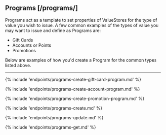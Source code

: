 ## Programs [/programs/]

Programs act as a template to set properties of ValueStores for the type of value you wish to issue. 
A few common examples of the types of value you may want to issue and define as Programs are:
- Gift Cards
- Accounts or Points
- Promotions  

Below are examples of how you'd create a Program for the common types listed above.

---
{% include 'endpoints/programs-create-gift-card-program.md' %}

{% include 'endpoints/programs-create-account-program.md' %}

{% include 'endpoints/programs-create-promotion-program.md' %}

{% include 'endpoints/programs-create.md' %}

{% include 'endpoints/programs-update.md' %}

{% include 'endpoints/programs-get.md' %}
